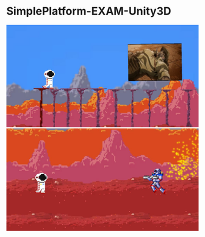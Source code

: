 # SimplePlatform-EXAM-Unity3D

![alt text](https://github.com/bmaneesh2000/SimplePlatform-EXAM-Unity3D/blob/main/p/1.jpg?raw=true)
![alt text](https://github.com/bmaneesh2000/SimplePlatform-EXAM-Unity3D/blob/main/p/2.jpg?raw=true)
